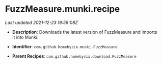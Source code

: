 # FuzzMeasure.munki.recipe

_Last updated 2021-12-23 19:58:08Z_

- **Description**: Downloads the latest version of FuzzMeasure and imports it into Munki.

- **Identifier**: `com.github.homebysix.munki.FuzzMeasure`

- **Parent Recipes**: `com.github.homebysix.download.FuzzMeasure`